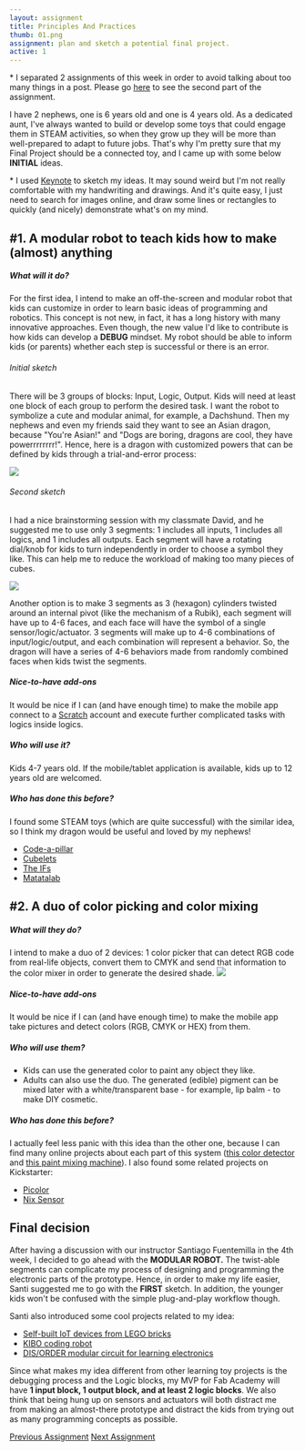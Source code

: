 ```yaml
---
layout: assignment
title: Principles And Practices
thumb: 01.png
assignment: plan and sketch a potential final project.
active: 1
---
```


<p class="font-italic font-weight-bold">* I separated 2 assignments of this week in order to avoid talking about too many things in a post. Please go 
<a href="http://academany.fabcloud.io/fabacademy/2020/labs/barcelona/students/tue-ngo/assignments/week-01-2-project-management.html">here</a> to see the second part of the assignment.</p>

I have 2 nephews, one is 6 years old and one is 4 years old. As a dedicated aunt, I've always wanted to build or develop some toys that could engage them in STEAM activities, so when they grow up they will be more than well-prepared to adapt to future jobs. That's why I'm pretty sure that my Final Project should be a connected toy, and I came up with some below <strong>INITIAL</strong> ideas.
<p class="font-italic font-weight-bold">* I used <a href="https://www.apple.com/keynote/">Keynote</a> to sketch my ideas. It may sound weird but I'm not really comfortable with my handwriting and drawings. And it's quite easy, I just need to search for images online, and draw some lines or rectangles to quickly (and nicely) demonstrate what's on my mind.</p>
<p></p>

<h2>#1. A modular robot to teach kids how to make (almost) anything</h2>
<p></p>
<h5>What will it do?</h5>
<p>For the first idea, I intend to make an off-the-screen and modular robot that kids can customize in order to learn basic ideas of programming and robotics. This concept is not new, in fact, it has a long history with many innovative approaches. Even though, the new value I'd like to contribute is how kids can develop a <strong>DEBUG</strong> mindset. My robot should be able to inform kids (or parents) whether each step is successful or there is an error.</p>
<h6>Initial sketch</h6> 
<p>There will be 3 groups of blocks: Input, Logic, Output. Kids will need at least one block of each group to perform the desired task. I want the robot to symbolize a cute and modular animal, for example, a Dachshund. Then my nephews and even my friends said they want to see an Asian dragon, because "You're Asian!" and "Dogs are boring, dragons are cool, they have powerrrrrrrr!". Hence, here is a dragon with customized powers that can be defined by kids through a trial-and-error process:</p>
<img src="{{site.baseurl}}/assets/img/assignments/week-01/idea-1.png" class="img-fluid w-100"/>
<p></p>
<h6>Second sketch</h6>
<p>I had a nice brainstorming session with my classmate David, and he suggested me to use only 3 segments: 1 includes all inputs, 1 includes all logics, and 1 includes all outputs. Each segment will have a rotating dial/knob for kids to turn independently in order to choose a symbol they like. This can help me to reduce the workload of making too many pieces of cubes.</p>
<img src="{{site.baseurl}}/assets/img/assignments/week-01/idea.jpg" class="img-fluid w-100"/>
<p>Another option is to make 3 segments as 3 (hexagon) cylinders twisted around an internal pivot (like the mechanism of a Rubik), each segment will have up to 4-6 faces, and each face will have the symbol of a single sensor/logic/actuator. 3 segments will make up to 4-6 combinations of input/logic/output, and each combination will represent a behavior. So, the dragon will have a series of 4-6 behaviors made from randomly combined faces when kids twist the segments.</p>
<p></p>
<h5>Nice-to-have add-ons</h5>
It would be nice if I can (and have enough time) to make the mobile app connect to a <a href="https://scratch.mit.edu/">Scratch</a> account and execute further complicated tasks with logics inside logics.
<p></p>
<h5>Who will use it?</h5>
Kids 4-7 years old. If the mobile/tablet application is available, kids up to 12 years old are welcomed.
<p></p>
<h5>Who has done this before?</h5>
<p>I found some STEAM toys (which are quite successful) with the similar idea, so I think my dragon would be useful and loved by my nephews!</p>
<ul>
<li><a href="https://www.youtube.com/watch?v=3d4zXauy6EM">Code-a-pillar</a></li>
<li><a href="https://www.youtube.com/watch?v=BtB8UT60VN8">Cubelets</a></li>
<li><a href="https://www.youtube.com/watch?v=lvTCy0R3fHc">The IFs</a></li>
<li><a href="https://www.youtube.com/watch?v=iyya8eOCKqg">Matatalab</a></li>
</ul>
<p></p>

<h2>#2. A duo of color picking and color mixing</h2>
<p></p>
<h5>What will they do?</h5>
I intend to make a duo of 2 devices: 1 color picker that can detect RGB code from real-life objects, convert them to CMYK and send that information to the color mixer in order to generate the desired shade.
<img src="{{site.baseurl}}/assets/img/assignments/week-01/idea-2.png" class="img-fluid w-100"/>
<h5>Nice-to-have add-ons</h5>
It would be nice if I can (and have enough time) to make the mobile app take pictures and detect colors (RGB, CMYK or HEX) from them.
<p></p>
<h5>Who will use them?</h5>
<ul>
<li>Kids can use the generated color to paint any object they like.</li>
<li>Adults can also use the duo. The generated (edible) pigment can be mixed later with a white/transparent base - for example, lip balm - to make DIY cosmetic.</li>
</ul>
<p></p>
<h5>Who has done this before?</h5>
I actually feel less panic with this idea than the other one, because I can find many online projects about each part of this system (<a href="https://create.arduino.cc/projecthub/mjrobot/arduino-color-detection-57e4ce?ref=tag&ref_id=color-detector&offset=0">this color detector</a> and <a href="https://www.instructables.com/id/MESOMIX-Automated-Paint-Mixing-Machine/">this paint mixing machine</a>). I also found some related projects on Kickstarter:
<ul>
<li><a href="https://www.kickstarter.com/projects/picolor/picolor-any-color-anywhere-anytime">Picolor</a></li>
<li><a href="https://www.kickstarter.com/projects/nixsensor/nix-color-sensor/posts">Nix Sensor</a></li>
</ul>
<p></p>

<h2>Final decision</h2>
<p>After having a discussion with our instructor Santiago Fuentemilla in the 4th week, I decided to go ahead with the <strong>MODULAR ROBOT.</strong> The twist-able segments can complicate my process of designing and programming the electronic parts of the prototype. Hence, in order to make my life easier, Santi suggested me to go with the <strong>FIRST</strong> sketch. In addition, the younger kids won't be confused with the simple plug-and-play workflow though.</p>
<p>Santi also introduced some cool projects related to my idea:</p>
<ul>
<li><a href="http://archive.fabacademy.org/archives/2017/fablabamsterdam/students/60/finalprojectpage.html">Self-built IoT devices from LEGO bricks</a></li>
<li><a href="https://kinderlabrobotics.com/">KIBO coding robot</a></li>
<li><a href="http://archive.fabacademy.org/fabacademy2017/fablabbcn/students/74/finalproject.html">DIS/ORDER modular circuit for learning electronics</a></li>
</ul>
<p>Since what makes my idea different from other learning toy projects is the debugging process and the Logic blocks, my MVP for Fab Academy will have <strong>1 input block, 1 output block, and at least 2 logic blocks</strong>. We also think that being hung up on sensors and actuators will both distract me from making an almost-there prototype and distract the kids from trying out as many programming concepts as possible.</p>
<p></p>

<div class="container w-100 text-center py-4">
<a class="btn btn-inactive m-2 " href="#">Previous Assignment</a>
<a class="btn m-2 " href="http://academany.fabcloud.io/fabacademy/2020/labs/barcelona/students/tue-ngo/assignments/week-01-2-project-management.html">Next Assignment</a>
</div>